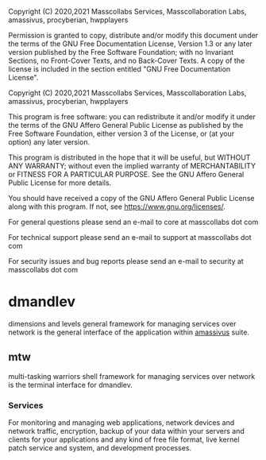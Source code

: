 Copyright (C)  2020,2021  Masscollabs Services, Masscollaboration Labs, amassivus, procyberian, hwpplayers

Permission is granted to copy, distribute and/or modify this document
under the terms of the GNU Free Documentation License, Version 1.3
or any later version published by the Free Software Foundation;
with no Invariant Sections, no Front-Cover Texts, and no Back-Cover Texts.
A copy of the license is included in the section entitled "GNU
Free Documentation License".

	
Copyright (C)  2020,2021  Masscollabs Services, Masscollaboration Labs, amassivus, procyberian, hwpplayers

This program is free software: you can redistribute it and/or modify
it under the terms of the GNU Affero General Public License as published
by the Free Software Foundation, either version 3 of the License, or
(at your option) any later version.

This program is distributed in the hope that it will be useful,
but WITHOUT ANY WARRANTY; without even the implied warranty of
MERCHANTABILITY or FITNESS FOR A PARTICULAR PURPOSE.  See the
GNU Affero General Public License for more details.

You should have received a copy of the GNU Affero General Public License
along with this program.  If not, see <https://www.gnu.org/licenses/>.

For general questions please send an e-mail to core at masscollabs dot com

For technical support please send an e-mail to support at masscollabs dot com

For security issues and bug reports please send an e-mail to security at masscollabs dot com

# dmandlev

dimensions and levels general framework for managing services over network is the general interface of the application within [amassivus](https://www.github.com/amassivus) suite.

## mtw

multi-tasking warriors shell framework for managing services over network is the terminal interface for dmandlev.

### Services

For monitoring and managing web applications, network devices and network traffic, encryption, backup of your data within your servers and clients for your applications and any kind of free file format, live kernel patch service and system, and development processes. 


